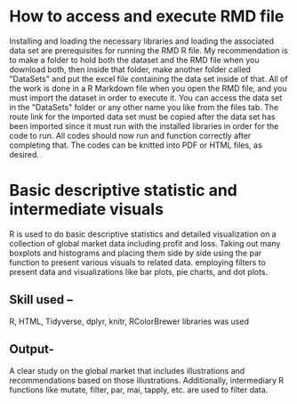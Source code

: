 # How to access and execute RMD file

Installing and loading the necessary libraries and loading the associated data set are prerequisites for running the RMD R file. My recommendation is to make a folder to hold both the dataset and the RMD file when you download both, then inside that folder, make another folder called "DataSets" and put the excel file containing the data set inside of that. All of the work is done in a R Markdown file when you open the RMD file, and you must import the dataset in order to execute it. You can access the data set in the "DataSets" folder or any other name you like from the files tab. The route link for the imported data set must be copied after the data set has been imported since it must run with the installed libraries in order for the code to run. All codes should now run and function correctly after completing that. The codes can be knitted into PDF or HTML files, as desired.

# Basic descriptive statistic and intermediate visuals

R is used to do basic descriptive statistics and detailed visualization on a collection of global market data including profit and loss. Taking out many boxplots and histograms and placing them side by side using the par function to present various visuals to related data. employing filters to present data and visualizations like bar plots, pie charts, and dot plots.

## Skill used – 

R, HTML, Tidyverse, dplyr, knitr, RColorBrewer libraries was used

## Output-

A clear study on the global market that includes illustrations and recommendations based on those illustrations. Additionally, intermediary R functions like mutate, filter, par, mai, tapply, etc. are used to filter data.
